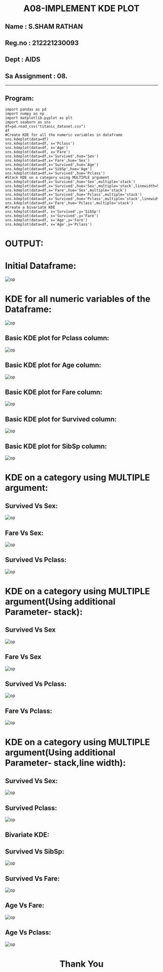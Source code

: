 # <p align ='center'> A08-IMPLEMENT KDE PLOT </p>
## Name     : S.SHAM RATHAN
## Reg.no   : 212221230093
## Dept     : AIDS
## Sa Assignment : 08.
-----------------------------------------------------------------------
## Program:
```
import pandas as pd
import numpy as np
import matplotlib.pyplot as plt
import seaborn as sns
df=pd.read_csv("titanic_dataset.csv")
df
#Create KDE for all the numeric variables in dataframe
sns.kdeplot(data=df)
sns.kdeplot(data=df, x='Pclass')
sns.kdeplot(data=df, x='Age')
sns.kdeplot(data=df, x='Fare')
sns.kdeplot(data=df,x='Survived',hue='Sex')
sns.kdeplot(data=df,x='Fare',hue='Sex')
sns.kdeplot(data=df,x='Survived',hue='Age')
sns.kdeplot(data=df,x='SibSp',hue='Age')
sns.kdeplot(data=df,x='Survived',hue='Pclass')
#Stack KDE on a category using MULTIPLE argument
sns.kdeplot(data=df,x='Survived',hue='Sex',multiple='stack')
sns.kdeplot(data=df,x='Survived',hue='Sex',multiple='stack',linewidth=5,palette='Dark2',alpha=0.5)
sns.kdeplot(data=df,x='Fare',hue='Sex',multiple='stack')
sns.kdeplot(data=df,x='Survived',hue='Pclass',multiple='stack')
sns.kdeplot(data=df,x='Survived',hue='Pclass',multiple='stack',linewidth=5,palette='Dark2',alpha=0.5)
sns.kdeplot(data=df,x='Fare',hue='Pclass',multiple='stack')
#Create a bivariate KDE
sns.kdeplot(data=df, x='Survived',y='SibSp')
sns.kdeplot(data=df, x='Survived',y='Fare')
sns.kdeplot(data=df, x='Age',y='Fare')
sns.kdeplot(data=df, x='Age',y='Pclass')
```
# OUTPUT:
# Initial Dataframe:
![op](./outpic/1.png)
# KDE for all numeric variables of the Dataframe:
![op](./outpic/2.png)
## Basic KDE plot for Pclass column:
![op](./outpic/3.png)
## Basic KDE plot for Age column:
![op](./outpic/4.png)
## Basic KDE plot for Fare column:
![op](./outpic/5.png)
## Basic KDE plot for Survived column:
![op](./outpic/6.png)
## Basic KDE plot for SibSp column:
![op](./outpic/7.png)
# KDE on a category using MULTIPLE argument:
## Survived Vs Sex:
![op](./outpic/8.png)
## Fare Vs Sex:
![op](./outpic/9.png)
## Survived Vs Pclass:
![op](./outpic/10.png)
# KDE on a category using MULTIPLE argument(Using additional Parameter- stack):
## Survived Vs Sex
![op](./outpic/11.png)
## Fare Vs Sex
![op](./outpic/12.png)
## Survived Vs Pclass:
![op](./outpic/13.png)
## Fare Vs Pclass:
![op](./outpic/14.png)
# KDE on a category using MULTIPLE argument(Using additional Parameter- stack,line width):
## Survived Vs Sex:
![op](./outpic/15.png)
## Survived Pclass:
![op](./outpic/16.png)

## Bivariate KDE:
## Survived Vs SibSp:
![op](./outpic/17.png)
## Survived Vs Fare:
![op](./outpic/18.png)
## Age Vs Fare:
![op](./outpic/19.png)
## Age Vs Pclass:
![op](./outpic/20.png)

# <p align ='center'> Thank You </p>






